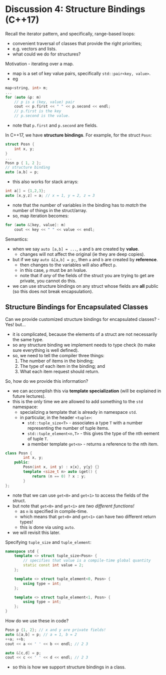 # Discussion 4: Structure Bindings (C++17)

Recall the iterator pattern, and specifically, range-based loops:
- convenient traversal of classes that provide the right priorities; 
- e.g. vectors and lists.
- what could we do for structures?

Motivation - iterating over a map.
- map is a set of key value pairs, specifically `std::pair<key, value>`.
- eg
```cpp
map<string, int> m;
...
for (auto &p: m)
    // p is a (key, value) pair
    cout << p.first << " " << p.second << endl;
    // p.first is the key
    // p.second is the value.
```
- note that `p.first` and `p.second` are fields.

In C++17, we have **structure bindings**. For example, for the struct `Posn`:
```cpp
struct Posn {
    int x, y;
}
...
Posn p { 1, 2 };
// structure binding
auto [a,b] = p;
```
- this also works for stack arrays:
```cpp
int a[] = {1,2,3};
auto [x,y,z] = a; // x = 1, y = 2, z = 3
```
- note that the number of variables in the binding has to *match* the number of things in the struct/array.
- so, map iteration becomes:
```cpp
for (auto &[key, value]: m)
    cout << key << " " << value << endl;
```

Semantics:
- when we say `auto [a,b] = ...`, `a` and `b` are created by **value**.
    - changes will not affect the original (ie they are deep copies).
- but if we say `auto &[a,b] = p;`, then `a` and `b` are created by **reference**. 
    - then changes to the variables will also affect `p`.
    - in this case, `p` must be an lvalue.
    - note that if *any* of the fields of the struct you are trying to get are private, you cannot do this.
- we can use structure bindings on any struct whose fields are **all** public (so this does not break encapsulation).

## Structure Bindings for Encapsulated Classes

Can we provide customized structure bindings for encapsulated classes? - Yes! but... 
- it is complicated, because the elements of a struct are not necessarily the same type.
- so any structure binding we implement needs to type check (to make sure everything is well defined).
- so, we need to tell the compiler three things:
    1. The number of items in the binding;
    2. The type of each item in the binding; and
    3. What each item request should return.

So, how do we provide this information?
- we can accomplish this via **template specialization** (will be explained in future lectures).
- this is the only time we are allowed to add something to the `std` namespace: 
    - specializing a template that is already in namespace `std`.
    - in particular, in the header `<tuple>`:
        - `std::tuple_size<T>` - associates a type `T` with a number representing the number of tuple items.
        - `std::tuple_element<n,T>` - this gives the type of the nth eement of tuple `T`.
        - a member template `get<n>` - returns a reference to the nth item.

```cpp
class Posn {
        int x, y;
    public:
        Posn(int x, int y) : x{x}, y{y} {}
        template <size_t n> auto &get() {
            return (n == 0) ? x : y;
        }
};
```
- note that we can use `get<0>` and `get<1>` to access the fields of the struct.
- but note that `get<0>` and `get<1>` are *two different functions!*
    - as `n` is specified in compile-time.
    - which means that `get<0>` and `get<1>` can have two different return types!
    - this is done via using `auto`.
- we will revisit this later.

Specifying `tuple_size` and `tuple_element`:
```cpp
namespace std {
    template <> struct tuple_size<Posn> {
        // specifies that value is a compile-time global quantity
        static const int value = 2;
    };

    template <> struct tuple_element<0, Posn> {
        using type = int;
    };

    template <> struct tuple_element<1, Posn> {
        using type = int;
    };
}
```

How do we use these in code?
```cpp
Posn p {1, 2}; // x and y are private fields!
auto &[a,b] = p; // a = 1, b = 2
++a; ++b;
cout << a << ' ' << b << endl; // 2 3

auto &[c,d] = p;
cout << c << ' ' << d << endl; // 2 3
```
- so this is how we support structure bindings in a class.
